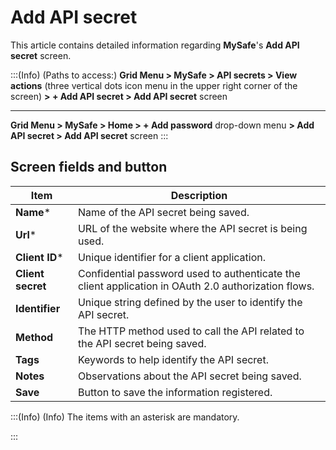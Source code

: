# Add API secret

This article contains detailed information regarding **MySafe**'s **Add API secret** screen.

:::(Info) (Paths to access:)
**Grid Menu > MySafe > API secrets > View actions** (three vertical dots icon menu in the upper right corner of the screen) **> + Add API secret > Add API secret** screen

---

**Grid Menu > MySafe > Home > + Add password** drop-down menu **> Add API secret > Add API secret** screen
:::

## Screen fields and button


| Item | Description |
| --- | --- |
| **Name*** | Name of the API secret being saved. |
**Url*** | URL of the website where the API secret is being used. |
| **Client ID***| Unique identifier for a client application. |
| **Client secret** | Confidential password used to authenticate the client application in OAuth 2.0 authorization flows. |
| **Identifier** | Unique string defined by the user to identify the API secret. |
| **Method** | The HTTP method used to call the API related to the API secret being saved. |
| **Tags** | Keywords to help identify the API secret. |
| **Notes** | Observations about the API secret being saved. |
| **Save** | Button to save the information registered. |

:::(Info) (Info)
The items with an asterisk are mandatory.

:::